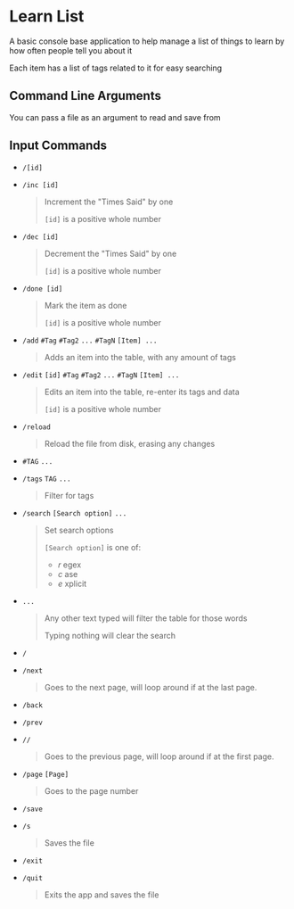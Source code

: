 # Learn List
A basic console base application to help manage a list of things to learn by how often people tell you about it

Each item has a list of tags related to it for easy searching

## Command Line Arguments
You can pass a file as an argument to read and save from

## Input Commands
- `/[id]`
- `/inc [id]`
    > Increment the "Times Said" by one 
    > 
    > `[id]` is a positive whole number

- `/dec [id]`
    > Decrement the "Times Said" by one 
    > 
    > `[id]` is a positive whole number

- `/done [id]`
    > Mark the item as done
    > 
    > `[id]` is a positive whole number

- `/add` `#Tag` `#Tag2` `...` `#TagN` `[Item] ...`
    > Adds an item into the table, with any amount of tags

- `/edit` `[id]` `#Tag` `#Tag2` `...` `#TagN` `[Item] ...`
    > Edits an item into the table, re-enter its tags and data
    > 
    > `[id]` is a positive whole number

- `/reload`
    > Reload the file from disk, erasing any changes

- `#TAG` `...`
- `/tags` `TAG` `...`
    > Filter for tags

- `/search` `[Search option]` `...`
    > Set search options
    > 
    > `[Search option]` is one of:
    > - _r_ egex
    > - _c_ ase
    > - _e_ xplicit

- `...`
    > Any other text typed will filter the table for those words
    > 
    > Typing nothing will clear the search

- `/`
- `/next`
    > Goes to the next page, will loop around if at the last page.

- `/back`
- `/prev`
- `//`
    > Goes to the previous page, will loop around if at the first page.

- `/page` `[Page]`
    > Goes to the page number

- `/save`
- `/s`
    > Saves the file

- `/exit`
- `/quit`
    > Exits the app and saves the file
